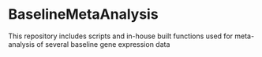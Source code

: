 # BaselineMetaAnalysis
This repository includes scripts and in-house built functions used for meta-analysis of several baseline gene expression data
